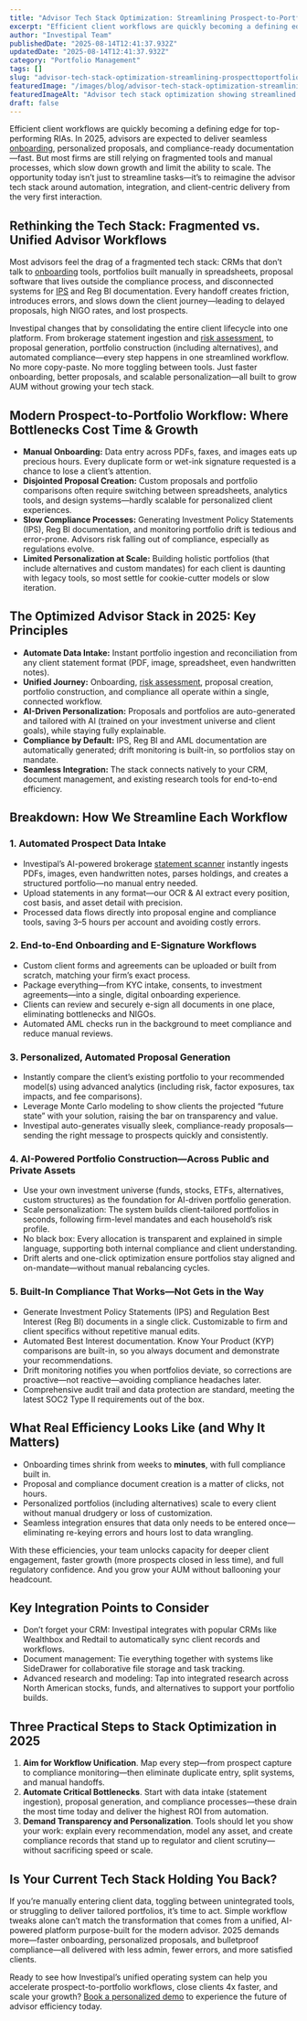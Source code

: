 ```yaml
---
title: "Advisor Tech Stack Optimization: Streamlining Prospect-to-Portfolio Workflows for Maximum Efficiency in 2025"
excerpt: "Efficient client workflows are quickly becoming a defining edge for top-performing RIAs. In 2025, advisors are expected to deliver seamless onboarding , personalized proposals, and compliance-ready documentation-fast."
author: "Investipal Team"
publishedDate: "2025-08-14T12:41:37.932Z"
updatedDate: "2025-08-14T12:41:37.932Z"
category: "Portfolio Management"
tags: []
slug: "advisor-tech-stack-optimization-streamlining-prospecttoportfolio-workflows-for-maximum-efficiency-in-2025"
featuredImage: "/images/blog/advisor-tech-stack-optimization-streamlining-prospecttoportfolio-workflows-for-maximum-efficiency-in-2025-img-0-b505f264.png"
featuredImageAlt: "Advisor tech stack optimization showing streamlined prospect-to-portfolio workflows for maximum efficiency"
draft: false
---
```

<p id="">Efficient client workflows are quickly becoming a defining edge for top-performing RIAs. In 2025, advisors are expected to deliver seamless <a href="/blog/category/onboarding">onboarding</a>, personalized proposals, and compliance-ready documentation—fast. But most firms are still relying on fragmented tools and manual processes, which slow down growth and limit the ability to scale. The opportunity today isn’t just to streamline tasks—it’s to reimagine the advisor tech stack around automation, integration, and client-centric delivery from the very first interaction.</p><h2 id="">Rethinking the Tech Stack: Fragmented vs. Unified Advisor Workflows</h2><p id="">Most advisors feel the drag of a fragmented tech stack: CRMs that don’t talk to <a href="/blog/category/onboarding">onboarding</a> tools, portfolios built manually in spreadsheets, proposal software that lives outside the compliance process, and disconnected systems for <a href="/features/investment-policy-statements">IPS</a> and Reg BI documentation. Every handoff creates friction, introduces errors, and slows down the client journey—leading to delayed proposals, high NIGO rates, and lost prospects.</p><p id="">Investipal changes that by consolidating the entire client lifecycle into one platform. From brokerage statement ingestion and <a href="/features/risk-management">risk assessment</a>, to proposal generation, portfolio construction (including alternatives), and automated compliance—every step happens in one streamlined workflow. No more copy-paste. No more toggling between tools. Just faster onboarding, better proposals, and scalable personalization—all built to grow AUM without growing your tech stack.</p><h2 id="">Modern Prospect-to-Portfolio Workflow: Where Bottlenecks Cost Time & Growth</h2><ul id=""><li id=""><strong id="">Manual Onboarding:</strong> Data entry across PDFs, faxes, and images eats up precious hours. Every duplicate form or wet-ink signature requested is a chance to lose a client’s attention.</li><li id=""><strong id="">Disjointed Proposal Creation:</strong> Custom proposals and portfolio comparisons often require switching between spreadsheets, analytics tools, and design systems—hardly scalable for personalized client experiences.</li><li id=""><strong id="">Slow Compliance Processes:</strong> Generating Investment Policy Statements (IPS), Reg BI documentation, and monitoring portfolio drift is tedious and error-prone. Advisors risk falling out of compliance, especially as regulations evolve.</li><li id=""><strong id="">Limited Personalization at Scale:</strong> Building holistic portfolios (that include alternatives and custom mandates) for each client is daunting with legacy tools, so most settle for cookie-cutter models or slow iteration.</li></ul><h2 id="">The Optimized Advisor Stack in 2025: Key Principles</h2><ul id=""><li id=""><strong id="">Automate Data Intake:</strong> Instant portfolio ingestion and reconciliation from any client statement format (PDF, image, spreadsheet, even handwritten notes).</li><li id=""><strong id="">Unified Journey:</strong> Onboarding, <a href="/features/risk-management">risk assessment</a>, proposal creation, portfolio construction, and compliance all operate within a single, connected workflow.</li><li id=""><strong id="">AI-Driven Personalization:</strong> Proposals and portfolios are auto-generated and tailored with AI (trained on your investment universe and client goals), while staying fully explainable.</li><li id=""><strong id="">Compliance by Default:</strong> IPS, Reg BI and AML documentation are automatically generated; drift monitoring is built-in, so portfolios stay on mandate.</li><li id=""><strong id="">Seamless Integration:</strong> The stack connects natively to your CRM, document management, and existing research tools for end-to-end efficiency.</li></ul><h2 id="">Breakdown: How We Streamline Each Workflow</h2><h3 id="">1. Automated Prospect Data Intake</h3><ul id=""><li id="">Investipal’s AI-powered brokerage <a href="/features/automated-statement-scanner">statement scanner</a> instantly ingests PDFs, images, even handwritten notes, parses holdings, and creates a structured portfolio—no manual entry needed.</li><li id="">Upload statements in any format—our OCR & AI extract every position, cost basis, and asset detail with precision.</li><li id="">Processed data flows directly into proposal engine and compliance tools, saving 3–5 hours per account and avoiding costly errors.</li></ul><h3 id="">2. End-to-End Onboarding and E-Signature Workflows</h3><ul id=""><li id="">Custom client forms and agreements can be uploaded or built from scratch, matching your firm’s exact process.</li><li id="">Package everything—from KYC intake, consents, to investment agreements—into a single, digital onboarding experience.</li><li id="">Clients can review and securely e-sign all documents in one place, eliminating bottlenecks and NIGOs.</li><li id="">Automated AML checks run in the background to meet compliance and reduce manual reviews.</li></ul><h3 id="">3. Personalized, Automated Proposal Generation</h3><ul id=""><li id="">Instantly compare the client’s existing portfolio to your recommended model(s) using advanced analytics (including risk, factor exposures, tax impacts, and fee comparisons).</li><li id="">Leverage Monte Carlo modeling to show clients the projected “future state” with your solution, raising the bar on transparency and value.</li><li id="">Investipal auto-generates visually sleek, compliance-ready proposals—sending the right message to prospects quickly and consistently.</li></ul><h3 id="">4. AI-Powered Portfolio Construction—Across Public and Private Assets</h3><ul id=""><li id="">Use your own investment universe (funds, stocks, ETFs, alternatives, custom structures) as the foundation for AI-driven portfolio generation.</li><li id="">Scale personalization: The system builds client-tailored portfolios in seconds, following firm-level mandates and each household’s risk profile.</li><li id="">No black box: Every allocation is transparent and explained in simple language, supporting both internal compliance and client understanding.</li><li id="">Drift alerts and one-click optimization ensure portfolios stay aligned and on-mandate—without manual rebalancing cycles.</li></ul><h3 id="">5. Built-In Compliance That Works—Not Gets in the Way</h3><ul id=""><li id="">Generate Investment Policy Statements (IPS) and Regulation Best Interest (Reg BI) documents in a single click. Customizable to firm and client specifics without repetitive manual edits.</li><li id="">Automated Best Interest documentation. Know Your Product (KYP) comparisons are built-in, so you always document and demonstrate your recommendations.</li><li id="">Drift monitoring notifies you when portfolios deviate, so corrections are proactive—not reactive—avoiding compliance headaches later.</li><li id="">Comprehensive audit trail and data protection are standard, meeting the latest SOC2 Type II requirements out of the box.</li></ul><h2 id="">What Real Efficiency Looks Like (and Why It Matters)</h2><ul id=""><li id="">Onboarding times shrink from weeks to <strong id="">minutes</strong>, with full compliance built in.</li><li id="">Proposal and compliance document creation is a matter of clicks, not hours.</li><li id="">Personalized portfolios (including alternatives) scale to every client without manual drudgery or loss of customization.</li><li id="">Seamless integration ensures that data only needs to be entered once—eliminating re-keying errors and hours lost to data wrangling.</li></ul><p id="">With these efficiencies, your team unlocks capacity for deeper client engagement, faster growth (more prospects closed in less time), and full regulatory confidence. And you grow your AUM without ballooning your headcount.</p><h2 id="">Key Integration Points to Consider</h2><ul id=""><li id="">Don’t forget your CRM: Investipal integrates with popular CRMs like Wealthbox and Redtail to automatically sync client records and workflows.</li><li id="">Document management: Tie everything together with systems like SideDrawer for collaborative file storage and task tracking.</li><li id="">Advanced research and modeling: Tap into integrated research across North American stocks, funds, and alternatives to support your portfolio builds.</li></ul><h2 id="">Three Practical Steps to Stack Optimization in 2025</h2><ol id=""><li id=""><strong id="">Aim for Workflow Unification</strong>. Map every step—from prospect capture to compliance monitoring—then eliminate duplicate entry, split systems, and manual handoffs.</li><li id=""><strong id="">Automate Critical Bottlenecks</strong>. Start with data intake (statement ingestion), proposal generation, and compliance processes—these drain the most time today and deliver the highest ROI from automation.</li><li id=""><strong id="">Demand Transparency and Personalization</strong>. Tools should let you show your work: explain every recommendation, model any asset, and create compliance records that stand up to regulator and client scrutiny—without sacrificing speed or scale.</li></ol><h2 id="">Is Your Current Tech Stack Holding You Back?</h2><p id="">If you’re manually entering client data, toggling between unintegrated tools, or struggling to deliver tailored portfolios, it’s time to act. Simple workflow tweaks alone can’t match the transformation that comes from a unified, AI-powered platform purpose-built for the modern advisor. 2025 demands more—faster onboarding, personalized proposals, and bulletproof compliance—all delivered with less admin, fewer errors, and more satisfied clients.</p><p id="">Ready to see how Investipal’s unified operating system can help you accelerate prospect-to-portfolio workflows, close clients 4x faster, and scale your growth? <a href="/book-a-demo" target="_blank">Book a personalized demo</a> to experience the future of advisor efficiency today.</p>